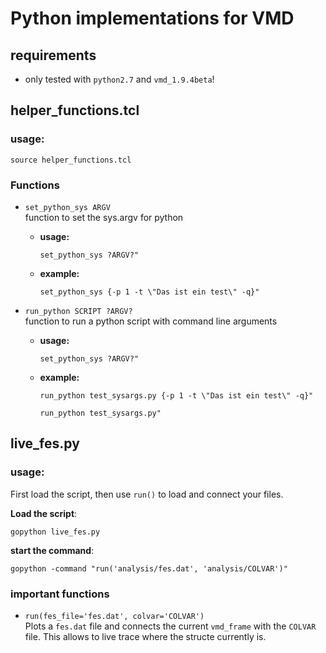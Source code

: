 # Python implementations for VMD
## requirements
* only tested with `python2.7` and `vmd_1.9.4beta`!

## helper_functions.tcl
### usage:
```
source helper_functions.tcl
```
### Functions
* `set_python_sys ARGV` <br>
function to set the sys.argv for python
    * **usage:** <br>
        ```
        set_python_sys ?ARGV?"
        ```
    * **example:**
        ```
        set_python_sys {-p 1 -t \"Das ist ein test\" -q}"
        ```

* `run_python SCRIPT ?ARGV?` <br>
function to run a python script with command line arguments
    * **usage:** <br>
        ```
        set_python_sys ?ARGV?"
        ```
    * **example:**
        ```
        run_python test_sysargs.py {-p 1 -t \"Das ist ein test\" -q}"

        run_python test_sysargs.py"
        ```

## live_fes.py
### usage:
First load the script, then use ``run()`` to load and connect your files.

**Load the script**:
```
gopython live_fes.py
```

**start the command**:
```
gopython -command "run('analysis/fes.dat', 'analysis/COLVAR')"
```

### important functions

* `run(fes_file='fes.dat', colvar='COLVAR')` <br>
    Plots a `fes.dat` file and
    connects the current ``vmd_frame`` with the ``COLVAR`` file.
    This allows to live trace where the structe currently is.
